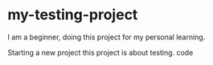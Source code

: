 # my-testing-project
I am a beginner, doing this project for my personal learning.


Starting a new project
this project is about testing.
code
 
